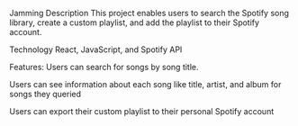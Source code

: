 Jamming
Description
This project enables users to search the Spotify song library, create a custom playlist, and add the playlist to their Spotify account. 

Technology
React, JavaScript, and Spotify API

Features:
Users can search for songs by song title.

Users can see information about each song like title, artist, and album for songs they queried

Users can export their custom playlist to their personal Spotify account


